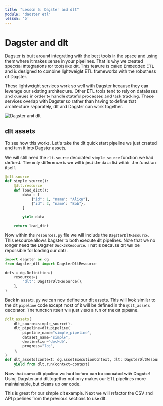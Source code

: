 ```yaml
---
title: "Lesson 5: Dagster and dlt"
module: 'dagster_etl'
lesson: '5'
---
```


# Dagster and dlt

Dagster is built around integrating with the best tools in the space and using them where it makes sense in your pipelines. That is why we created speccial integrations for tools like dlt. This feature is called Embedded ETL and is designed to combine lightweight ETL frameworks with the robutness of Dagster.

These lightweight services work so well with Dagster because they can leverage our existing architecture. Other ETL tools tend to rely on databases and queues in order to handle stateful processes and task tracking. These services overlap with Dagster so rather than having to define that architecture separately, dlt and Dagster can work together.

![Dagster and dlt](/images/dagster-etl/lesson-5/dlt-etl.png)

## dlt assets

To see how this works. Let's take the dlt quick start pipeline we just created and turn it into Dagster assets.

We will still need the `dlt.source` decorated `simple_source` function we had defined. The only difference is we will inject the `data` list within the function itself.

```python
@dlt.source
def simple_source():
    @dlt.resource
    def load_dict():
        data = [
            {"id": 1, "name": "Alice"},
            {"id": 2, "name": "Bob"},
        ]

        yield data

    return load_dict
```

Now within the `resources.py` file we will include the `DagsterDltResource`. This resource allows Dagster to both execute dlt pipelines. Note that we no longer need the Dagster `DuckDBResource`. That is because dlt will be reponsible for loading our data.

```python
import dagster as dg
from dagster_dlt import DagsterDltResource

defs = dg.Definitions(
    resources={
        "dlt": DagsterDltResource(),
    },
)
```

Back in `assets.py` we can now define our dlt assets. This will look similar to the dlt `pipeline` code except most of it will be defined in the `@dlt_assets` decorator. The function itself will just yield a run of the dlt pipeline.

```python
@dlt_assets(
    dlt_source=simple_source(),
    dlt_pipeline=dlt.pipeline(
        pipeline_name="simple_pipeline",
        dataset_name="simple",
        destination="duckdb",
        progress="log",
    ),
)
def dlt_assets(context: dg.AssetExecutionContext, dlt: DagsterDltResource):
    yield from dlt.run(context=context)
```

Now that same dlt pipeline we had before can be executed with Dagster! Using Dagster and dlt together not only makes our ETL pipelines more maintainable, but cleans up our code.

This is great for our simple dlt example. Next we will refactor the CSV and API pipelines from the previous sections to use dlt.
